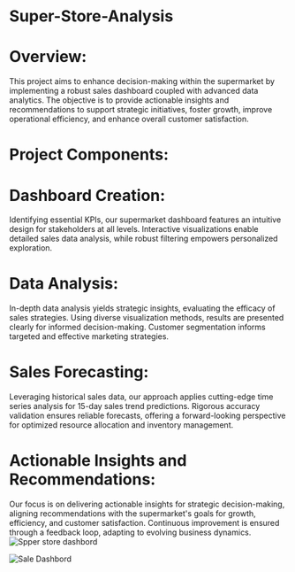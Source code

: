 # Super-Store-Analysis
# Overview:
This project aims to enhance decision-making within the supermarket by implementing a robust sales dashboard coupled with advanced data analytics. The objective is to provide actionable insights and recommendations to support strategic initiatives, foster growth, improve operational efficiency, and enhance overall customer satisfaction.

# Project Components:
# Dashboard Creation:
Identifying essential KPIs, our supermarket dashboard features an intuitive design for stakeholders at all levels. Interactive visualizations enable detailed sales data analysis, while robust filtering empowers personalized exploration.

# Data Analysis:
In-depth data analysis yields strategic insights, evaluating the efficacy of sales strategies. Using diverse visualization methods, results are presented clearly for informed decision-making. Customer segmentation informs targeted and effective marketing strategies.

# Sales Forecasting:
Leveraging historical sales data, our approach applies cutting-edge time series analysis for 15-day sales trend predictions. Rigorous accuracy validation ensures reliable forecasts, offering a forward-looking perspective for optimized resource allocation and inventory management.

# Actionable Insights and Recommendations:
Our focus is on delivering actionable insights for strategic decision-making, aligning recommendations with the supermarket's goals for growth, efficiency, and customer satisfaction. Continuous improvement is ensured through a feedback loop, adapting to evolving business dynamics.
![Spper store dashbord](https://github.com/Alok-Kumar-Roul/Super-Store-Analysis/assets/79954408/b55f7ad4-4d4a-47d7-bb0e-592c3d1f8c4d)

![Sale Dashbord](https://github.com/Alok-Kumar-Roul/Super-Store-Analysis/assets/79954408/3b0e0005-91f4-430f-9db0-b9076262c136)
